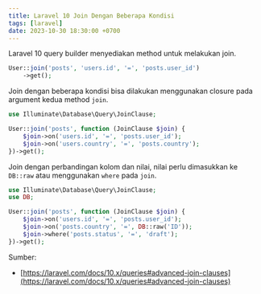 ```yaml
---
title: Laravel 10 Join Dengan Beberapa Kondisi
tags: [laravel]
date: 2023-10-30 18:30:00 +0700
---
```


Laravel 10 query builder menyediakan method untuk melakukan join.

<!--more-->

```php
User::join('posts', 'users.id', '=', 'posts.user_id')
    ->get();
```

Join dengan beberapa kondisi bisa dilakukan menggunakan closure pada argument kedua method `join`.

```php
use Illuminate\Database\Query\JoinClause;

User::join('posts', function (JoinClause $join) {
    $join->on('users.id', '=', 'posts.user_id');
    $join->on('users.country', '=', 'posts.country');
})->get();
```

Join dengan perbandingan kolom dan nilai, nilai perlu dimasukkan ke `DB::raw` atau menggunakan `where` pada `join`.

```php
use Illuminate\Database\Query\JoinClause;
use DB;

User::join('posts', function (JoinClause $join) {
    $join->on('users.id', '=', 'posts.user_id');
    $join->on('posts.country', '=', DB::raw('ID'));
    $join->where('posts.status', '=', 'draft');
})->get();
```

Sumber:

- [https://laravel.com/docs/10.x/queries#advanced-join-clauses](https://laravel.com/docs/10.x/queries#advanced-join-clauses)